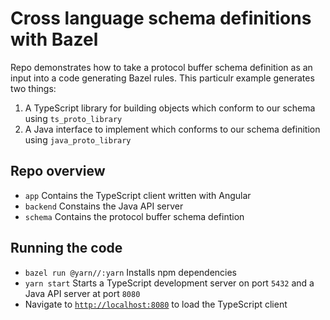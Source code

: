 # Cross language schema definitions with Bazel
Repo demonstrates how to take a protocol buffer schema definition as an input into a code generating Bazel rules.
This particulr example generates two things:
  1) A TypeScript library for building objects which conform to our schema using `ts_proto_library`
  2) A Java interface to implement which conforms to our schema definition using `java_proto_library`

## Repo overview
- `app` Contains the TypeScript client written with Angular
- `backend` Constains the Java API server
- `schema` Contains the protocol buffer schema defintion

## Running the code
- `bazel run @yarn//:yarn` Installs npm dependencies
- `yarn start` Starts a TypeScript development server on port `5432` and a Java API server at port `8080`
- Navigate to [`http://localhost:8080`](http://localhost:8080) to load the TypeScript client
